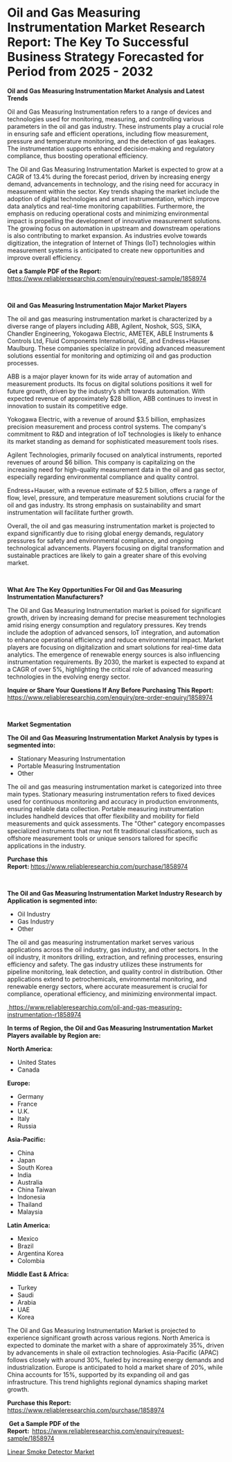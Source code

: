 <p><h1>Oil and Gas Measuring Instrumentation Market Research Report: The Key To Successful Business Strategy Forecasted for Period from 2025 - 2032</h1></p><p><strong>Oil and Gas Measuring Instrumentation Market Analysis and Latest Trends</strong></p>
<p><p>Oil and Gas Measuring Instrumentation refers to a range of devices and technologies used for monitoring, measuring, and controlling various parameters in the oil and gas industry. These instruments play a crucial role in ensuring safe and efficient operations, including flow measurement, pressure and temperature monitoring, and the detection of gas leakages. The instrumentation supports enhanced decision-making and regulatory compliance, thus boosting operational efficiency.</p><p>The Oil and Gas Measuring Instrumentation Market is expected to grow at a CAGR of 13.4% during the forecast period, driven by increasing energy demand, advancements in technology, and the rising need for accuracy in measurement within the sector. Key trends shaping the market include the adoption of digital technologies and smart instrumentation, which improve data analytics and real-time monitoring capabilities. Furthermore, the emphasis on reducing operational costs and minimizing environmental impact is propelling the development of innovative measurement solutions. The growing focus on automation in upstream and downstream operations is also contributing to market expansion. As industries evolve towards digitization, the integration of Internet of Things (IoT) technologies within measurement systems is anticipated to create new opportunities and improve overall efficiency.</p></p>
<p><strong>Get a Sample PDF of the Report:&nbsp;</strong> <a href="https://www.reliableresearchiq.com/enquiry/request-sample/1858974?utm_campaign=2752&utm_medium=2&utm_source=Github&utm_content=ia&utm_term=28022025&utm_id=oil-and-gas-measuring-instrumentation">https://www.reliableresearchiq.com/enquiry/request-sample/1858974</a></p>
<p>&nbsp;</p>
<p><strong>Oil and Gas Measuring Instrumentation Major Market Players</strong></p>
<p><p>The oil and gas measuring instrumentation market is characterized by a diverse range of players including ABB, Agilent, Noshok, SGS, SIKA, Chandler Engineering, Yokogawa Electric, AMETEK, ABLE Instruments & Controls Ltd, Fluid Components International, GE, and Endress+Hauser Maulburg. These companies specialize in providing advanced measurement solutions essential for monitoring and optimizing oil and gas production processes.</p><p>ABB is a major player known for its wide array of automation and measurement products. Its focus on digital solutions positions it well for future growth, driven by the industry’s shift towards automation. With expected revenue of approximately $28 billion, ABB continues to invest in innovation to sustain its competitive edge.</p><p>Yokogawa Electric, with a revenue of around $3.5 billion, emphasizes precision measurement and process control systems. The company's commitment to R&D and integration of IoT technologies is likely to enhance its market standing as demand for sophisticated measurement tools rises.</p><p>Agilent Technologies, primarily focused on analytical instruments, reported revenues of around $6 billion. This company is capitalizing on the increasing need for high-quality measurement data in the oil and gas sector, especially regarding environmental compliance and quality control.</p><p>Endress+Hauser, with a revenue estimate of $2.5 billion, offers a range of flow, level, pressure, and temperature measurement solutions crucial for the oil and gas industry. Its strong emphasis on sustainability and smart instrumentation will facilitate further growth.</p><p>Overall, the oil and gas measuring instrumentation market is projected to expand significantly due to rising global energy demands, regulatory pressures for safety and environmental compliance, and ongoing technological advancements. Players focusing on digital transformation and sustainable practices are likely to gain a greater share of this evolving market.</p></p>
<p>&nbsp;</p>
<p><strong>What Are The Key Opportunities For Oil and Gas Measuring Instrumentation Manufacturers?</strong></p>
<p><p>The Oil and Gas Measuring Instrumentation market is poised for significant growth, driven by increasing demand for precise measurement technologies amid rising energy consumption and regulatory pressures. Key trends include the adoption of advanced sensors, IoT integration, and automation to enhance operational efficiency and reduce environmental impact. Market players are focusing on digitalization and smart solutions for real-time data analytics. The emergence of renewable energy sources is also influencing instrumentation requirements. By 2030, the market is expected to expand at a CAGR of over 5%, highlighting the critical role of advanced measuring technologies in the evolving energy sector.</p></p>
<p><strong>Inquire or Share Your Questions If Any Before Purchasing This Report:</strong> <a href="https://www.reliableresearchiq.com/enquiry/pre-order-enquiry/1858974?utm_campaign=2752&utm_medium=2&utm_source=Github&utm_content=ia&utm_term=28022025&utm_id=oil-and-gas-measuring-instrumentation">https://www.reliableresearchiq.com/enquiry/pre-order-enquiry/1858974</a></p>
<p>&nbsp;</p>
<p><strong>Market Segmentation</strong></p>
<p><strong>The Oil and Gas Measuring Instrumentation Market Analysis by types is segmented into:</strong></p>
<p><ul><li>Stationary Measuring Instrumentation</li><li>Portable Measuring Instrumentation</li><li>Other</li></ul></p>
<p><p>The oil and gas measuring instrumentation market is categorized into three main types. Stationary measuring instrumentation refers to fixed devices used for continuous monitoring and accuracy in production environments, ensuring reliable data collection. Portable measuring instrumentation includes handheld devices that offer flexibility and mobility for field measurements and quick assessments. The "Other" category encompasses specialized instruments that may not fit traditional classifications, such as offshore measurement tools or unique sensors tailored for specific applications in the industry.</p></p>
<p><strong>Purchase this Report:&nbsp;</strong><a href="https://www.reliableresearchiq.com/purchase/1858974?utm_campaign=2752&utm_medium=2&utm_source=Github&utm_content=ia&utm_term=28022025&utm_id=oil-and-gas-measuring-instrumentation">https://www.reliableresearchiq.com/purchase/1858974</a></p>
<p>&nbsp;</p>
<p><strong>The Oil and Gas Measuring Instrumentation Market Industry Research by Application is segmented into:</strong></p>
<p><ul><li>Oil Industry</li><li>Gas Industry</li><li>Other</li></ul></p>
<p><p>The oil and gas measuring instrumentation market serves various applications across the oil industry, gas industry, and other sectors. In the oil industry, it monitors drilling, extraction, and refining processes, ensuring efficiency and safety. The gas industry utilizes these instruments for pipeline monitoring, leak detection, and quality control in distribution. Other applications extend to petrochemicals, environmental monitoring, and renewable energy sectors, where accurate measurement is crucial for compliance, operational efficiency, and minimizing environmental impact.</p></p>
<p><a href="https://www.reliableresearchiq.com/oil-and-gas-measuring-instrumentation-r1858974?utm_campaign=2752&utm_medium=2&utm_source=Github&utm_content=ia&utm_term=28022025&utm_id=oil-and-gas-measuring-instrumentation">&nbsp;https://www.reliableresearchiq.com/oil-and-gas-measuring-instrumentation-r1858974</a></p>
<p><strong>In terms of Region, the Oil and Gas Measuring Instrumentation Market Players available by Region are:</strong></p>
<p>
    <p> <strong> North America: </strong>
        <ul>
            <li>United States</li>
            <li>Canada</li>
        </ul>
        </p> 
    <p> <strong> Europe: </strong>
        <ul>
            <li>Germany</li>
            <li>France</li>
            <li>U.K.</li>
            <li>Italy</li>
            <li>Russia</li>
        </ul>
        </p> 
    <p> <strong> Asia-Pacific: </strong>
        <ul>
            <li>China</li>
            <li>Japan</li>
            <li>South Korea</li>
            <li>India</li>
            <li>Australia</li>
            <li>China Taiwan</li>
            <li>Indonesia</li>
            <li>Thailand</li>
            <li>Malaysia</li>
        </ul>
        </p> 
    <p> <strong> Latin America: </strong>
        <ul>
            <li>Mexico</li>
            <li>Brazil</li>
            <li>Argentina Korea</li>
            <li>Colombia</li>
        </ul>
        </p> 
    <p> <strong> Middle East & Africa: </strong>
        <ul>
            <li>Turkey</li>
            <li>Saudi</li>
            <li>Arabia</li>
            <li>UAE</li>
            <li>Korea</li>
        </ul>
    </p>
    </p>
<p><p>The Oil and Gas Measuring Instrumentation Market is projected to experience significant growth across various regions. North America is expected to dominate the market with a share of approximately 35%, driven by advancements in shale oil extraction technologies. Asia-Pacific (APAC) follows closely with around 30%, fueled by increasing energy demands and industrialization. Europe is anticipated to hold a market share of 20%, while China accounts for 15%, supported by its expanding oil and gas infrastructure. This trend highlights regional dynamics shaping market growth.</p></p>
<p><strong>Purchase this Report: </strong><a href="https://www.reliableresearchiq.com/purchase/1858974?utm_campaign=2752&utm_medium=2&utm_source=Github&utm_content=ia&utm_term=28022025&utm_id=oil-and-gas-measuring-instrumentation">https://www.reliableresearchiq.com/purchase/1858974</a></p>
<p>&nbsp;<strong>Get a Sample PDF of the Report:&nbsp;&nbsp;</strong><a href="https://www.reliableresearchiq.com/enquiry/request-sample/1858974?utm_campaign=2752&utm_medium=2&utm_source=Github&utm_content=ia&utm_term=28022025&utm_id=oil-and-gas-measuring-instrumentation">https://www.reliableresearchiq.com/enquiry/request-sample/1858974</a></p>
<p><strong></strong></p>
<p><p><a href="https://github.com/wyettillesr4/Market-Research-Report-List-1/blob/main/linear-smoke-detector-market.md?utm_campaign=2752&utm_medium=2&utm_source=Github&utm_content=ia&utm_term=28022025&utm_id=oil-and-gas-measuring-instrumentation">Linear Smoke Detector Market</a></p></p>
